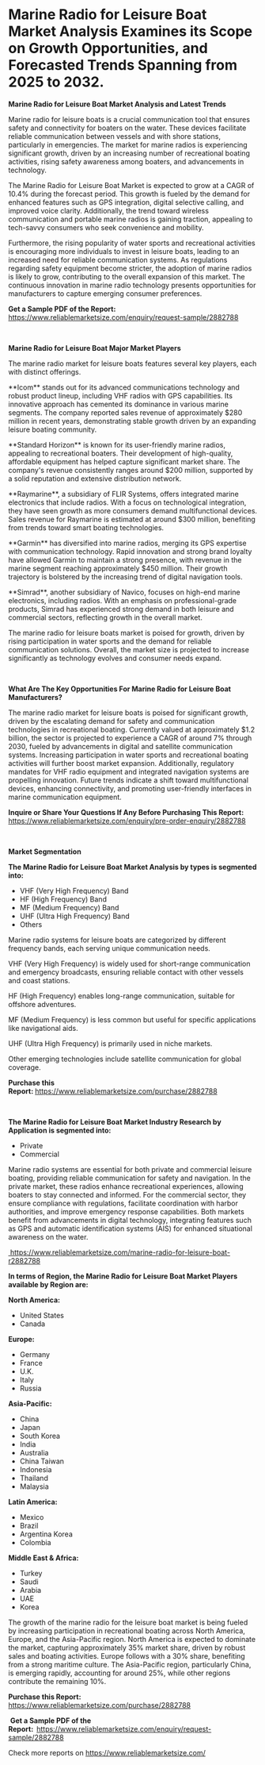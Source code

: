 <p><h1>Marine Radio for Leisure Boat Market Analysis Examines its Scope on Growth Opportunities, and Forecasted Trends Spanning from 2025 to 2032.</h1></p><p><strong>Marine Radio for Leisure Boat Market Analysis and Latest Trends</strong></p>
<p><p>Marine radio for leisure boats is a crucial communication tool that ensures safety and connectivity for boaters on the water. These devices facilitate reliable communication between vessels and with shore stations, particularly in emergencies. The market for marine radios is experiencing significant growth, driven by an increasing number of recreational boating activities, rising safety awareness among boaters, and advancements in technology.</p><p>The Marine Radio for Leisure Boat Market is expected to grow at a CAGR of 10.4% during the forecast period. This growth is fueled by the demand for enhanced features such as GPS integration, digital selective calling, and improved voice clarity. Additionally, the trend toward wireless communication and portable marine radios is gaining traction, appealing to tech-savvy consumers who seek convenience and mobility. </p><p>Furthermore, the rising popularity of water sports and recreational activities is encouraging more individuals to invest in leisure boats, leading to an increased need for reliable communication systems. As regulations regarding safety equipment become stricter, the adoption of marine radios is likely to grow, contributing to the overall expansion of this market. The continuous innovation in marine radio technology presents opportunities for manufacturers to capture emerging consumer preferences.</p></p>
<p><strong>Get a Sample PDF of the Report:&nbsp;</strong> <a href="https://www.reliablemarketsize.com/enquiry/request-sample/2882788?utm_campaign=2740&utm_medium=2&utm_source=Github&utm_content=ia&utm_term=13032025&utm_id=marine-radio-for-leisure-boat">https://www.reliablemarketsize.com/enquiry/request-sample/2882788</a></p>
<p>&nbsp;</p>
<p><strong>Marine Radio for Leisure Boat Major Market Players</strong></p>
<p><p>The marine radio market for leisure boats features several key players, each with distinct offerings. </p><p>**Icom** stands out for its advanced communications technology and robust product lineup, including VHF radios with GPS capabilities. Its innovative approach has cemented its dominance in various marine segments. The company reported sales revenue of approximately $280 million in recent years, demonstrating stable growth driven by an expanding leisure boating community.</p><p>**Standard Horizon** is known for its user-friendly marine radios, appealing to recreational boaters. Their development of high-quality, affordable equipment has helped capture significant market share. The company's revenue consistently ranges around $200 million, supported by a solid reputation and extensive distribution network.</p><p>**Raymarine**, a subsidiary of FLIR Systems, offers integrated marine electronics that include radios. With a focus on technological integration, they have seen growth as more consumers demand multifunctional devices. Sales revenue for Raymarine is estimated at around $300 million, benefiting from trends toward smart boating technologies.</p><p>**Garmin** has diversified into marine radios, merging its GPS expertise with communication technology. Rapid innovation and strong brand loyalty have allowed Garmin to maintain a strong presence, with revenue in the marine segment reaching approximately $450 million. Their growth trajectory is bolstered by the increasing trend of digital navigation tools.</p><p>**Simrad**, another subsidiary of Navico, focuses on high-end marine electronics, including radios. With an emphasis on professional-grade products, Simrad has experienced strong demand in both leisure and commercial sectors, reflecting growth in the overall market.</p><p>The marine radio for leisure boats market is poised for growth, driven by rising participation in water sports and the demand for reliable communication solutions. Overall, the market size is projected to increase significantly as technology evolves and consumer needs expand.</p></p>
<p>&nbsp;</p>
<p><strong>What Are The Key Opportunities For Marine Radio for Leisure Boat Manufacturers?</strong></p>
<p><p>The marine radio market for leisure boats is poised for significant growth, driven by the escalating demand for safety and communication technologies in recreational boating. Currently valued at approximately $1.2 billion, the sector is projected to experience a CAGR of around 7% through 2030, fueled by advancements in digital and satellite communication systems. Increasing participation in water sports and recreational boating activities will further boost market expansion. Additionally, regulatory mandates for VHF radio equipment and integrated navigation systems are propelling innovation. Future trends indicate a shift toward multifunctional devices, enhancing connectivity, and promoting user-friendly interfaces in marine communication equipment.</p></p>
<p><strong>Inquire or Share Your Questions If Any Before Purchasing This Report:</strong> <a href="https://www.reliablemarketsize.com/enquiry/pre-order-enquiry/2882788?utm_campaign=2740&utm_medium=2&utm_source=Github&utm_content=ia&utm_term=13032025&utm_id=marine-radio-for-leisure-boat">https://www.reliablemarketsize.com/enquiry/pre-order-enquiry/2882788</a></p>
<p>&nbsp;</p>
<p><strong>Market Segmentation</strong></p>
<p><strong>The Marine Radio for Leisure Boat Market Analysis by types is segmented into:</strong></p>
<p><ul><li>VHF (Very High Frequency) Band</li><li>HF (High Frequency) Band</li><li>MF (Medium Frequency) Band</li><li>UHF (Ultra High Frequency) Band</li><li>Others</li></ul></p>
<p><p>Marine radio systems for leisure boats are categorized by different frequency bands, each serving unique communication needs. </p><p>VHF (Very High Frequency) is widely used for short-range communication and emergency broadcasts, ensuring reliable contact with other vessels and coast stations. </p><p>HF (High Frequency) enables long-range communication, suitable for offshore adventures. </p><p>MF (Medium Frequency) is less common but useful for specific applications like navigational aids. </p><p>UHF (Ultra High Frequency) is primarily used in niche markets. </p><p>Other emerging technologies include satellite communication for global coverage.</p></p>
<p><strong>Purchase this Report:&nbsp;</strong><a href="https://www.reliablemarketsize.com/purchase/2882788?utm_campaign=2740&utm_medium=2&utm_source=Github&utm_content=ia&utm_term=13032025&utm_id=marine-radio-for-leisure-boat">https://www.reliablemarketsize.com/purchase/2882788</a></p>
<p>&nbsp;</p>
<p><strong>The Marine Radio for Leisure Boat Market Industry Research by Application is segmented into:</strong></p>
<p><ul><li>Private</li><li>Commercial</li></ul></p>
<p><p>Marine radio systems are essential for both private and commercial leisure boating, providing reliable communication for safety and navigation. In the private market, these radios enhance recreational experiences, allowing boaters to stay connected and informed. For the commercial sector, they ensure compliance with regulations, facilitate coordination with harbor authorities, and improve emergency response capabilities. Both markets benefit from advancements in digital technology, integrating features such as GPS and automatic identification systems (AIS) for enhanced situational awareness on the water.</p></p>
<p><a href="https://www.reliablemarketsize.com/marine-radio-for-leisure-boat-r2882788?utm_campaign=2740&utm_medium=2&utm_source=Github&utm_content=ia&utm_term=13032025&utm_id=marine-radio-for-leisure-boat">&nbsp;https://www.reliablemarketsize.com/marine-radio-for-leisure-boat-r2882788</a></p>
<p><strong>In terms of Region, the Marine Radio for Leisure Boat Market Players available by Region are:</strong></p>
<p>
    <p> <strong> North America: </strong>
        <ul>
            <li>United States</li>
            <li>Canada</li>
        </ul>
        </p> 
    <p> <strong> Europe: </strong>
        <ul>
            <li>Germany</li>
            <li>France</li>
            <li>U.K.</li>
            <li>Italy</li>
            <li>Russia</li>
        </ul>
        </p> 
    <p> <strong> Asia-Pacific: </strong>
        <ul>
            <li>China</li>
            <li>Japan</li>
            <li>South Korea</li>
            <li>India</li>
            <li>Australia</li>
            <li>China Taiwan</li>
            <li>Indonesia</li>
            <li>Thailand</li>
            <li>Malaysia</li>
        </ul>
        </p> 
    <p> <strong> Latin America: </strong>
        <ul>
            <li>Mexico</li>
            <li>Brazil</li>
            <li>Argentina Korea</li>
            <li>Colombia</li>
        </ul>
        </p> 
    <p> <strong> Middle East & Africa: </strong>
        <ul>
            <li>Turkey</li>
            <li>Saudi</li>
            <li>Arabia</li>
            <li>UAE</li>
            <li>Korea</li>
        </ul>
    </p>
    </p>
<p><p>The growth of the marine radio for the leisure boat market is being fueled by increasing participation in recreational boating across North America, Europe, and the Asia-Pacific region. North America is expected to dominate the market, capturing approximately 35% market share, driven by robust sales and boating activities. Europe follows with a 30% share, benefiting from a strong maritime culture. The Asia-Pacific region, particularly China, is emerging rapidly, accounting for around 25%, while other regions contribute the remaining 10%.</p></p>
<p><strong>Purchase this Report: </strong><a href="https://www.reliablemarketsize.com/purchase/2882788?utm_campaign=2740&utm_medium=2&utm_source=Github&utm_content=ia&utm_term=13032025&utm_id=marine-radio-for-leisure-boat">https://www.reliablemarketsize.com/purchase/2882788</a></p>
<p>&nbsp;<strong>Get a Sample PDF of the Report:&nbsp;&nbsp;</strong><a href="https://www.reliablemarketsize.com/enquiry/request-sample/2882788?utm_campaign=2740&utm_medium=2&utm_source=Github&utm_content=ia&utm_term=13032025&utm_id=marine-radio-for-leisure-boat">https://www.reliablemarketsize.com/enquiry/request-sample/2882788</a></p>
<p><strong></strong></p>
<p>Check more reports on <a href="https://www.reliablemarketsize.com/?utm_campaign=2740&utm_medium=2&utm_source=Github&utm_content=ia&utm_term=13032025&utm_id=marine-radio-for-leisure-boat">https://www.reliablemarketsize.com/</a></p>